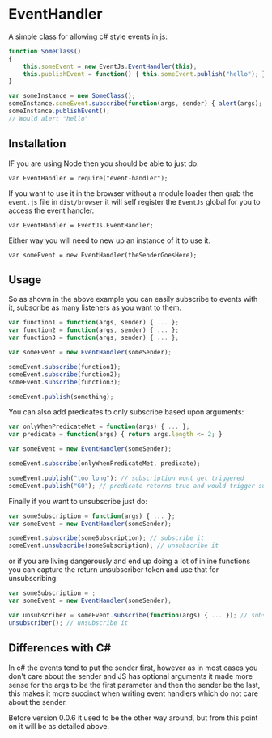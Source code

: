 # EventHandler

A simple class for allowing c# style events in js:

```js
function SomeClass()
{
    this.someEvent = new EventJs.EventHandler(this);
    this.publishEvent = function() { this.someEvent.publish("hello"); }
}

var someInstance = new SomeClass();
someInstance.someEvent.subscribe(function(args, sender) { alert(args); });
someInstance.publishEvent();
// Would alert "hello"
```

## Installation

IF you are using Node then you should be able to just do:

`var EventHandler = require("event-handler");`

If you want to use it in the browser without a module loader then grab the `event.js` file in `dist/browser` 
it will self register the `EventJs` global for you to access the event handler.

`var EventHandler = EventJs.EventHandler;`

Either way you will need to new up an instance of it to use it.

`var someEvent = new EventHandler(theSenderGoesHere);`

## Usage

So as shown in the above example you can easily subscribe to events with it, subscribe as many
listeners as you want to them.

```js
var function1 = function(args, sender) { ... };
var function2 = function(args, sender) { ... };
var function3 = function(args, sender) { ... };

var someEvent = new EventHandler(someSender);

someEvent.subscribe(function1);
someEvent.subscribe(function2);
someEvent.subscribe(function3);

someEvent.publish(something);
```

You can also add predicates to only subscribe based upon arguments:

```js
var onlyWhenPredicateMet = function(args) { ... };
var predicate = function(args) { return args.length <= 2; }

var someEvent = new EventHandler(someSender);

someEvent.subscribe(onlyWhenPredicateMet, predicate);

someEvent.publish("too long"); // subscription wont get triggered
someEvent.publish("GO"); // predicate returns true and would trigger subscription
```

Finally if you want to unsubscribe just do:

```js
var someSubscription = function(args) { ... };
var someEvent = new EventHandler(someSender);

someEvent.subscribe(someSubscription); // subscribe it
someEvent.unsubscribe(someSubscription); // unsubscribe it
```

or if you are living dangerously and end up doing a lot of inline functions
you can capture the return unsubscriber token and use that for unsubscribing:

```js
var someSubscription = ;
var someEvent = new EventHandler(someSender);

var unsubscriber = someEvent.subscribe(function(args) { ... }); // subscribe and get unsubscriber
unsubscriber(); // unsubscribe it
```

## Differences with C#

In c# the events tend to put the sender first, however as in most cases you don't care about the sender
and JS has optional arguments it made more sense for the args to be the first parameter and then the sender
be the last, this makes it more succinct when writing event handlers which do not care about the sender.

Before version 0.0.6 it used to be the other way around, but from this point on it will be as detailed above.